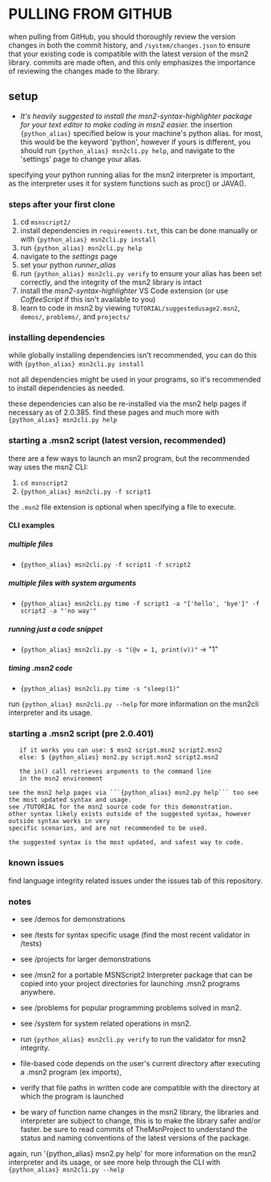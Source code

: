 # PULLING FROM GITHUB

when pulling from GitHub, you should thoroughly review the version changes in both the commit history, and `/system/changes.json` to ensure that your existing code is compatible with the latest version of the msn2 library. commits are made often, and this only emphasizes the importance of reviewing the changes made to the library.

## setup

- _It's heavily suggested to install the msn2-syntax-highlighter package for your text editor to make coding in msn2 easier._
  the insertion `{python_alias}` specified below is your machine's python alias.
  for most, this would be the keyword 'python', however if yours is different, you should run
  `{python_alias} msn2cli.py help`, and navigate to the 'settings' page to change your alias.

specifying your python running alias for the msn2 interpreter is important, as the interpreter uses it
for system functions such as proc() or JAVA().

### steps after your first clone

1. cd `msnscript2/`
2. install dependencies in `requirements.txt`, this can be done manually or with `{python_alias} msn2cli.py install`
3. run `{python_alias} msn2cli.py help`
4. navigate to the _settings_ page
5. set your python _runner_alias_
6. run `{python_alias} msn2cli.py verify` to ensure your alias has been set correctly, and the integrity of the msn2 library is intact
7. install the _msn2-syntax-highlighter_ VS Code extension (or use _CoffeeScript_ if this isn't available to you)
8. learn to code in msn2 by viewing `TUTORIAL/suggestedusage2.msn2`, `demos/`, `problems/`, and `projects/`

### installing dependencies

while globally installing dependencies isn't recommended, you can do this with `{python_alias} msn2cli.py install`

not all dependencies might be used in your programs, so it's recommended to install dependencies as needed.

these dependencies can also be re-installed via the msn2 help pages if necessary
as of 2.0.385. find these pages and much more with `{python_alias} msn2cli.py help`

### starting a .msn2 script (latest version, recommended)

there are a few ways to launch an msn2 program, but the recommended way uses the msn2 CLI:

1. `cd msnscript2`
2. `{python_alias} msn2cli.py -f script1`

the `.msn2` file extension is optional when specifying a file to execute.

#### CLI examples

##### multiple files

- `{python_alias} msn2cli.py -f script1 -f script2`

##### multiple files with system arguments

- `{python_alias} msn2cli.py time -f script1 -a "['hello', 'bye']" -f script2 -a "'no way'"`

##### running just a code snippet

- `{python_alias} msn2cli.py -s "(@v = 1, print(v))"` -> "1"

##### timing .msn2 code

- `{python_alias} msn2cli.py time -s "sleep(1)"`

run `{python_alias} msn2cli.py --help` for more information on the msn2cli interpreter and its usage.

### starting a .msn2 script (pre 2.0.401)

       if it works you can use: $ msn2 script.msn2 script2.msn2
       else: $ {python_alias} msn2.py script.msn2 script2.msn2

       the in() call retrieves arguments to the command line
       in the msn2 environment

    see the msn2 help pages via ```{python_alias} msn2.py help``` too see the most updated syntax and usage.
    see /TUTORIAL for the msn2 source code for this demonstration.
    other syntax likely exists outside of the suggested syntax, however outside syntax works in very
    specific scenarios, and are not recommended to be used.

    the suggested syntax is the most updated, and safest way to code.

### known issues

find language integrity related issues under the issues tab of this repository.

### notes

- see /demos for demonstrations
- see /tests for syntax specific usage (find the most recent validator in /tests)
- see /projects for larger demonstrations
- see /msn2 for a portable MSNScript2 Interpreter package that can be copied
  into your project directories for launching .msn2 programs anywhere.
- see /problems for popular programming problems solved in msn2.
- see /system for system related operations in msn2.

- run `{python_alias} msn2cli.py verify` to run the validator for msn2 integrity.

- file-based code depends on the user's current directory after executing a .msn2 program (ex imports),
- verify that file paths in written code are compatible with the directory at which the program is launched

- be wary of function name changes in the msn2 library, the libraries and interpreter are subject to change,
  this is to make the library safer and/or faster. be sure to read commits of TheMsnProject
  to understand the status and naming conventions of the latest versions of the package.

again, run '{python_alias} msn2.py help' for more information on the msn2 interpreter and its usage,
or see more help through the CLI with `{python_alias} msn2cli.py --help`
